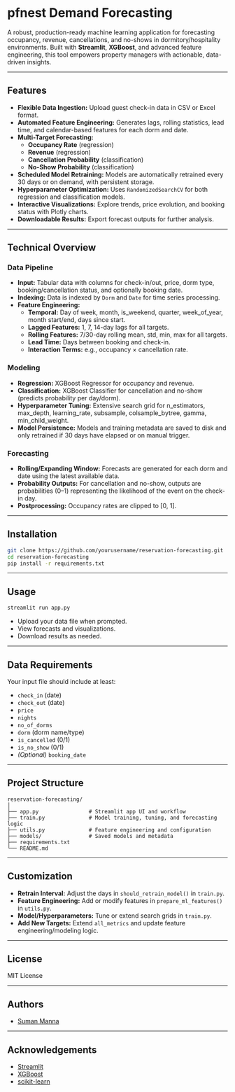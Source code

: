 # pfnest Demand Forecasting

A robust, production-ready machine learning application for forecasting occupancy, revenue, cancellations, and no-shows in dormitory/hospitality environments. Built with **Streamlit**, **XGBoost**, and advanced feature engineering, this tool empowers property managers with actionable, data-driven insights.

---

## Features

- **Flexible Data Ingestion:** Upload guest check-in data in CSV or Excel format.
- **Automated Feature Engineering:** Generates lags, rolling statistics, lead time, and calendar-based features for each dorm and date.
- **Multi-Target Forecasting:**
  - **Occupancy Rate** (regression)
  - **Revenue** (regression)
  - **Cancellation Probability** (classification)
  - **No-Show Probability** (classification)
- **Scheduled Model Retraining:** Models are automatically retrained every 30 days or on demand, with persistent storage.
- **Hyperparameter Optimization:** Uses `RandomizedSearchCV` for both regression and classification models.
- **Interactive Visualizations:** Explore trends, price evolution, and booking status with Plotly charts.
- **Downloadable Results:** Export forecast outputs for further analysis.

---

## Technical Overview

### Data Pipeline

- **Input:** Tabular data with columns for check-in/out, price, dorm type, booking/cancellation status, and optionally booking date.
- **Indexing:** Data is indexed by `Dorm` and `Date` for time series processing.
- **Feature Engineering:**
  - **Temporal:** Day of week, month, is_weekend, quarter, week_of_year, month start/end, days since start.
  - **Lagged Features:** 1, 7, 14-day lags for all targets.
  - **Rolling Features:** 7/30-day rolling mean, std, min, max for all targets.
  - **Lead Time:** Days between booking and check-in.
  - **Interaction Terms:** e.g., occupancy × cancellation rate.

### Modeling

- **Regression:** XGBoost Regressor for occupancy and revenue.
- **Classification:** XGBoost Classifier for cancellation and no-show (predicts probability per day/dorm).
- **Hyperparameter Tuning:** Extensive search grid for n_estimators, max_depth, learning_rate, subsample, colsample_bytree, gamma, min_child_weight.
- **Model Persistence:** Models and training metadata are saved to disk and only retrained if 30 days have elapsed or on manual trigger.

### Forecasting

- **Rolling/Expanding Window:** Forecasts are generated for each dorm and date using the latest available data.
- **Probability Outputs:** For cancellation and no-show, outputs are probabilities (0–1) representing the likelihood of the event on the check-in day.
- **Postprocessing:** Occupancy rates are clipped to [0, 1].

---

## Installation

```bash
git clone https://github.com/yourusername/reservation-forecasting.git
cd reservation-forecasting
pip install -r requirements.txt
```

---

## Usage

```bash
streamlit run app.py
```

- Upload your data file when prompted.
- View forecasts and visualizations.
- Download results as needed.

---

## Data Requirements

Your input file should include at least:

- `check_in` (date)
- `check_out` (date)
- `price`
- `nights`
- `no_of_dorms`
- `dorm` (dorm name/type)
- `is_cancelled` (0/1)
- `is_no_show` (0/1)
- _(Optional)_ `booking_date`

---

## Project Structure

```
reservation-forecasting/
│
├── app.py                # Streamlit app UI and workflow
├── train.py              # Model training, tuning, and forecasting logic
├── utils.py              # Feature engineering and configuration
├── models/               # Saved models and metadata
├── requirements.txt
└── README.md
```

---

## Customization

- **Retrain Interval:** Adjust the days in `should_retrain_model()` in `train.py`.
- **Feature Engineering:** Add or modify features in `prepare_ml_features()` in `utils.py`.
- **Model/Hyperparameters:** Tune or extend search grids in `train.py`.
- **Add New Targets:** Extend `all_metrics` and update feature engineering/modeling logic.

---

## License

MIT License

---

## Authors

- [Suman Manna](https://github.com/sumanmanna134)

---

## Acknowledgements

- [Streamlit](https://streamlit.io/)
- [XGBoost](https://xgboost.ai/)
- [scikit-learn](https://scikit-learn.org/)
